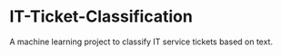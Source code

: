 # IT-Ticket-Classification
A machine learning project to classify IT service tickets based on text.
